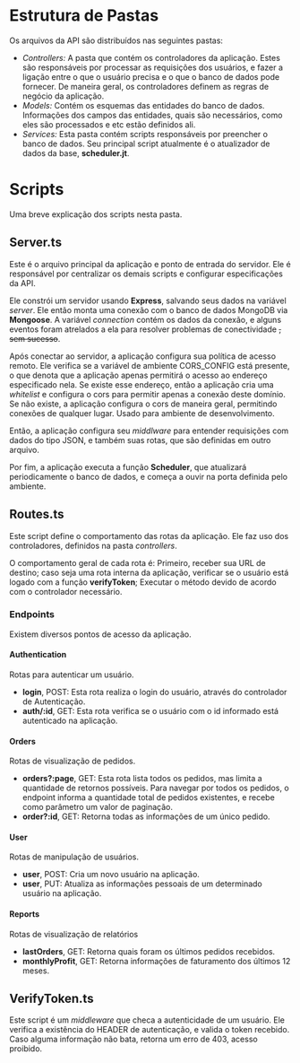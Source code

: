 # Estrutura de Pastas

Os arquivos da API são distribuídos nas seguintes pastas:

- *Controllers:* A pasta que contém os controladores da aplicação. Estes são responsáveis por processar as requisições dos usuários, e fazer a ligação entre o que o usuário precisa e o que o banco de dados pode fornecer. De maneira geral, os controladores definem as regras de negócio da aplicação.
- *Models:* Contém os esquemas das entidades do banco de dados. Informações dos campos das entidades, quais são necessários, como eles são processados e etc estão definidos ali.
- *Services:* Esta pasta contém scripts responsáveis por preencher o banco de dados. Seu principal script atualmente é o atualizador de dados da base, **scheduler.jt**.

# Scripts

Uma breve explicação dos scripts nesta pasta.

## Server.ts

Este é o arquivo principal da aplicação e ponto de entrada do servidor. Ele é responsável por centralizar os demais scripts e configurar especificações da API.

Ele constrói um servidor usando **Express**, salvando seus dados na variável *server*. Ele então monta uma conexão com o banco de dados MongoDB via **Mongoose**. A variável *connection* contém os dados da conexão, e alguns eventos foram atrelados a ela para resolver problemas de conectividade ~~, sem sucesso~~.

Após conectar ao servidor, a aplicação configura sua política de acesso remoto. Ele verifica se a variável de ambiente CORS_CONFIG está presente, o que denota que a aplicação apenas permitirá o acesso ao endereço especificado nela.
    Se existe esse endereço, então a aplicação cria uma *whitelist* e configura o cors para permitir apenas a conexão deste domínio.
    Se não existe, a aplicação configura o cors de maneira geral, permitindo conexões de qualquer lugar. Usado para ambiente de desenvolvimento.

Então, a aplicação configura seu *middlware* para entender requisições com dados do tipo JSON, e também suas rotas, que são definidas em outro arquivo.

Por fim, a aplicação executa a função **Scheduler**, que atualizará periodicamente o banco de dados, e começa a ouvir na porta definida pelo ambiente.

## Routes.ts

Este script define o comportamento das rotas da aplicação. Ele faz uso dos controladores, definidos na pasta *controllers*.

O comportamento geral de cada rota é: Primeiro, receber sua URL de destino; caso seja uma rota interna da aplicação, verificar se o usuário está logado com a função **verifyToken**; Executar o método devido de acordo com o controlador necessário.

### Endpoints

Existem diversos pontos de acesso da aplicação.

#### Authentication

Rotas para autenticar um usuário.

- **login**, POST: Esta rota realiza o login do usuário, através do controlador de Autenticação.
- **auth/:id**, GET: Esta rota verifica se o usuário com o id informado está autenticado na aplicação.

#### Orders

Rotas de visualização de pedidos.

- **orders?:page**, GET: Esta rota lista todos os pedidos, mas limita a quantidade de retornos possíveis. Para navegar por todos os pedidos, o endpoint informa a quantidade total de pedidos existentes, e recebe como parâmetro um valor de paginação.
- **order?:id**, GET: Retorna todas as informações de um único pedido.

#### User

Rotas de manipulação de usuários.

- **user**, POST: Cria um novo usuário na aplicação.
- **user**, PUT: Atualiza as informações pessoais de um determinado usuário na aplicação.

#### Reports

Rotas de visualização de relatórios

- **lastOrders**, GET: Retorna quais foram os últimos pedidos recebidos.
- **monthlyProfit**, GET: Retorna informações de faturamento dos últimos 12 meses.

## VerifyToken.ts

Este script é um *middleware* que checa a autenticidade de um usuário. Ele verifica a existência do HEADER de autenticação, e valida o token recebido. Caso alguma informação não bata, retorna um erro de 403, acesso proibido.
